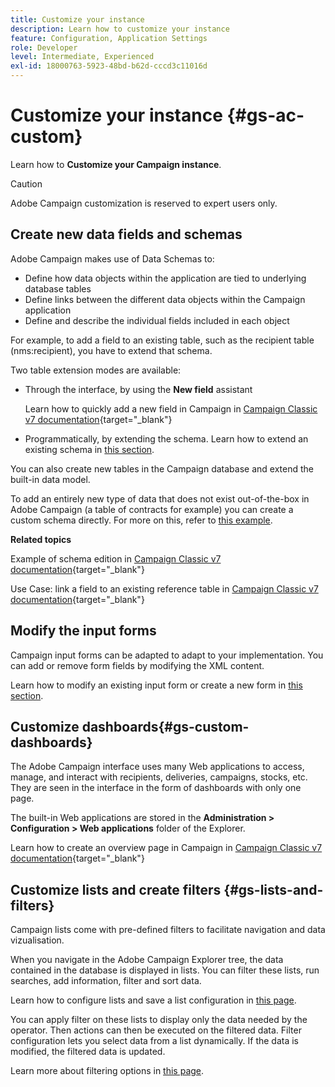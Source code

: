 ```yaml
---
title: Customize your instance
description: Learn how to customize your instance
feature: Configuration, Application Settings
role: Developer
level: Intermediate, Experienced
exl-id: 18000763-5923-48bd-b62d-cccd3c11016d
---
```

# Customize your instance {#gs-ac-custom}

Learn how to **Customize your Campaign instance**.

>[!CAUTION]
>
>Adobe Campaign customization is reserved to expert users only. 

## Create new data fields and schemas

Adobe Campaign makes use of Data Schemas to:

* Define how data objects within the application are tied to underlying database tables
* Define links between the different data objects within the Campaign application
* Define and describe the individual fields included in each object

For example, to add a field to an existing table, such as the recipient table (nms:recipient), you have to extend that schema. 

Two table extension modes are available:

* Through the interface, by using the **New field** assistant

    Learn how to quickly add a new field in Campaign in [Campaign Classic v7 documentation](https://experienceleague.adobe.com/docs/campaign-classic/using/configuring-campaign-classic/editing-schemas/new-field-wizard.html#configuring-campaign-classic){target="_blank"}

* Programmatically, by extending the schema. Learn how to extend an existing schema in [this section](../dev/extend-schema.md).

You can also create new tables in the Campaign database and extend the built-in data model.

To add an entirely new type of data that does not exist out-of-the-box in Adobe Campaign (a table of contracts for example) you can create a custom schema directly. For more on this, refer to [this example](../dev/create-schema.md#example--creating-a-contract-table).

**Related topics**

Example of schema edition in [Campaign Classic v7 documentation](https://experienceleague.adobe.com/docs/campaign-classic/using/configuring-campaign-classic/editing-schemas/examples-of-schemas-edition.html#configuring-campaign-classic){target="_blank"}

Use Case: link a field to an existing reference table in [Campaign Classic v7 documentation](https://experienceleague.adobe.com/docs/campaign-classic/using/configuring-campaign-classic/editing-schemas/examples-of-schemas-edition.html#uc-link){target="_blank"}


## Modify the input forms

Campaign input forms can be adapted to adapt to your implementation. You can add or remove form fields by modifying the XML content.

Learn how to modify an existing input form or create a new form in [this section](../dev/forms.md).

## Customize dashboards{#gs-custom-dashboards}

The Adobe Campaign interface uses many Web applications to access, manage, and interact with recipients, deliveries, campaigns, stocks, etc. They are seen in the interface in the form of dashboards with only one page.

The built-in Web applications are stored in the **Administration > Configuration > Web applications** folder of the Explorer.

Learn how to create an overview page in Campaign in [Campaign Classic v7 documentation](https://experienceleague.adobe.com/docs/campaign-classic/using/designing-content/web-applications/use-cases--creating-overviews.html#creating-a-single-page-web-application){target="_blank"}


## Customize lists and create filters {#gs-lists-and-filters}

Campaign lists come with pre-defined filters to facilitate navigation and data vizualisation. 

When you navigate in the Adobe Campaign Explorer tree, the data contained in the database is displayed in lists. You can filter these lists, run searches, add information, filter and sort data.

Learn how to configure lists and save a list configuration in [this page](../start/campaign-ui.md).

You can apply filter on these lists to display only the data needed by the operator. Then actions can then be executed on the filtered data. Filter configuration lets you select data from a list dynamically. If the data is modified, the filtered data is updated.

Learn more about filtering options in [this page](../audiences/create-filters.md).
